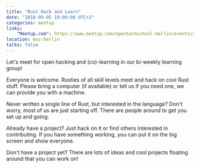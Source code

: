 ```yaml
---
title: "Rust Hack and Learn"
date: "2018-09-05 19:00:00 UTC+2"
categories: meetup
links:
    "Meetup.com": https://www.meetup.com/opentechschool-berlin/events/xkdlvpyxmbhb/
location: moz-berlin
talks: false
---
```


Let's meet for open hacking and (co)-learning in our bi-weekly learning group!

Everyone is welcome. Rusties of all skill levels meet and hack on cool Rust stuff. Please bring a computer (if available) or tell us if you need one, we can provide you with a machine.

Never written a single line of Rust, but interested in the language? Don't worry, most of us are just starting off. There are people around to get you set up and going.

Already have a project? Just hack on it or find others interested in contributing. If you have something working, you can put it on the big screen and show everyone.

Don't have a project yet? There are lots of ideas and cool projects floating around that you can work on!

